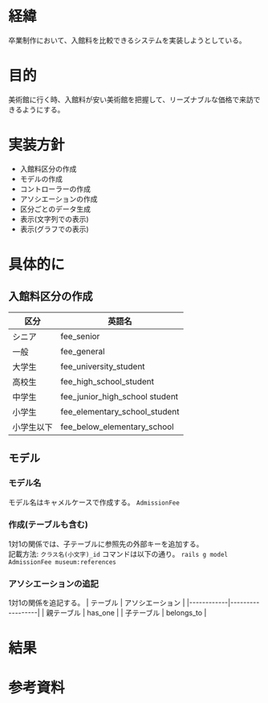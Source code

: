 # 経緯
卒業制作において、入館料を比較できるシステムを実装しようとしている。

# 目的
美術館に行く時、入館料が安い美術館を把握して、リーズナブルな価格で来訪できるようにする。

# 実装方針
- 入館料区分の作成
- モデルの作成
- コントローラーの作成
- アソシエーションの作成
- 区分ごとのデータ生成
- 表示(文字列での表示)
- 表示(グラフでの表示)

# 具体的に
##  入館料区分の作成

| 区分       | 英語名                         |
|------------|--------------------------------|
| シニア     | fee_senior                     |
| 一般　     | fee_general                    |
| 大学生     | fee_university_student         |
| 高校生     | fee_high_school_student        |
| 中学生     | fee_junior_high_school student |
| 小学生     | fee_elementary_school_student  |
| 小学生以下 | fee_below_elementary_school    |

## モデル
### モデル名
モデル名はキャメルケースで作成する。
``AdmissionFee``

### 作成(テーブルも含む)
1対1の関係では、子テーブルに参照先の外部キーを追加する。
<br>記載方法: ``クラス名(小文字)_id``
コマンドは以下の通り。
``rails g model AdmissionFee museum:references``


### アソシエーションの追記
1対1の関係を追記する。
| テーブル   | アソシエーション |
|------------|------------------|
| 親テーブル | has_one          |
| 子テーブル | belongs_to       | 

# 結果

# 参考資料

